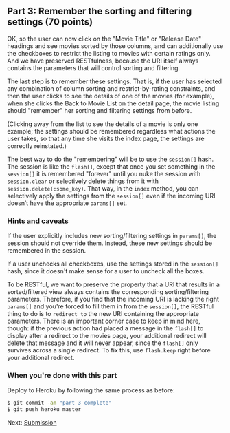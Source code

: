 
## Part 3: Remember the sorting and filtering settings (70 points)

OK, so the user can now click on the "Movie Title" or "Release Date" headings and see movies sorted by those columns, and can additionally use the checkboxes to restrict the listing to movies with certain ratings only. And we have preserved RESTfulness, because the URI itself always contains the parameters that will control sorting and filtering. 

The last step is to remember these settings. That is, if the user has selected any combination of column sorting and restrict-by-rating constraints, and then the user clicks to see the details of one of the movies (for example), when she clicks the Back to Movie List on the detail page, the movie listing should "remember" her sorting and filtering settings from before. 

(Clicking away from the list to see the details of a movie is only one example; the settings should be remembered regardless what actions the user takes, so that any time she visits the index page, the settings are correctly reinstated.) 

The best way to do the "remembering" will be to use the `session[]` hash. The session is like the `flash[]`, except that once you set something in the `session[]` it is remembered "forever" until you nuke the session with `session.clear` or selectively delete things from it with `session.delete(:some_key)`. That way, in the `index` method, you can selectively apply the settings from the `session[]` even if the incoming URI doesn’t have the appropriate `params[]` set. 

### Hints and caveats

If the user explicitly includes new sorting/filtering settings in `params[]`, the session should not override them. Instead, these new settings should be remembered in the session.

If a user unchecks all checkboxes, use the settings stored in the `session[]` hash, since it doesn't make sense for a user to uncheck all the boxes. 

To be RESTful, we want to preserve the property that a URI that results in a sorted/filtered view always contains the corresponding sorting/filtering parameters. Therefore, if you find that the incoming URI is lacking the right `params[]` and you're forced to fill them in from the `session[]`, the RESTful thing to do is to `redirect_to` the new URI containing the appropriate parameters. There is an important corner case to keep in mind here, though: if the previous action had placed a message in the `flash[]` to display after a redirect to the movies page, your additional redirect will delete that message and it will never appear, since the `flash[]` only survives across a single redirect. To fix this, use `flash.keep` right before your additional redirect. 

### When you're done with this part

Deploy to Heroku by following the same process as before:

```sh
$ git commit -am "part 3 complete"
$ git push heroku master
```

Next: [Submission](../README.md#how-to-submit-when-youre-all-done)
